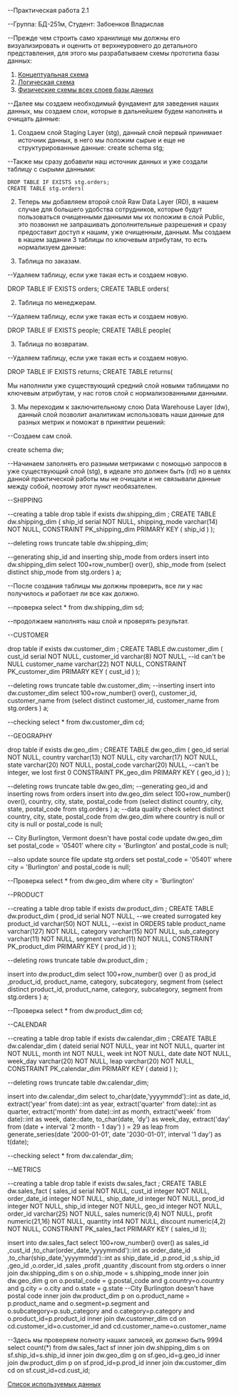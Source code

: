 --Практическая работа 2.1

--Группа: БД-251м, Студент: Забоенков Владислав

--Прежде чем строить само хранилище мы должны его визуализировать и оценить от верхнеуровнего до детального представления, для этого мы разрабатываем схемы прототипа базы данных:
1. [Концептуальная схема](https://github.com/St73-oss/DEP-MGPU/tree/main/Module02/%D0%9A%D0%BE%D0%BD%D1%86%D0%B5%D0%BF%D1%82%D1%83%D0%B0%D0%BB%D1%8C%D0%BD%D0%B0%D1%8F%20%D1%81%D1%85%D0%B5%D0%BC%D0%B0)
2. [Логическая схема](https://github.com/St73-oss/DEP-MGPU/tree/main/Module02/%D0%9B%D0%BE%D0%B3%D0%B8%D1%87%D0%B5%D1%81%D0%BA%D0%B0%D1%8F%20%D1%81%D1%85%D0%B5%D0%BC%D0%B0)
3. [Физические схемы всех слоев базы данных](https://github.com/St73-oss/DEP-MGPU/tree/main/Module02/%D0%A4%D0%B8%D0%B7%D0%B8%D1%87%D0%B5%D1%81%D0%BA%D0%B8%D0%B5%20%D1%81%D1%85%D0%B5%D0%BC%D1%8B%20%D0%91%D0%94)

--Далее мы создаем необходимый фундамент для заведения наших данных, мы создаем слои, которые в дальнейшем будем наполнять и очищать данные:
1. Создаем слой Staging Layer (stg), данный слой первый принимает источник данных, в него мы положим сырые и еще не структурированные данные:
    create schema stg;

--Также мы сразу добавили наш источник данных и уже создали таблицу с сырыми данными:

    DROP TABLE IF EXISTS stg.orders;
    CREATE TABLE stg.orders(
2. Теперь мы добавляем второй слой Raw Data Layer (RD), в нашем случае для большего удобства сотрудников, которые будут пользоваться очищенными данными мы их положим в слой Public, это позвонил не запрашивать дополнительные разрешения и сразу предоставит доступ к нашим, уже очищенным, данным. Мы создаем в нашем задании 3 таблицы по ключевым атрибутам, то есть нормализуем данные:

1. Таблица по заказам.

--Удаляем таблицу, если уже такая есть и создаем новую.
   
   DROP TABLE IF EXISTS orders;
   CREATE TABLE orders(

2. Таблица по менеджерам.

--Удаляем таблицу, если уже такая есть и создаем новую.
   
   DROP TABLE IF EXISTS people;
   CREATE TABLE people(

3. Таблица по возвратам.

--Удаляем таблицу, если уже такая есть и создаем новую.
   
   DROP TABLE IF EXISTS returns;
   CREATE TABLE returns(

Мы наполнили уже существующий средний слой новыми таблицами по ключевым атрибутам, у нас готов слой с нормализованными данными.

3. Мы переходим к заключительному слою Data Warehouse Layer (dw), данный слой позволит аналитикам использовать наши данные для разных метрик и поможат в принятии решений:

--Создаем сам слой.

create schema dw;


--Начинаем заполнять его разными метриками с помощью запросов в уже существующий слой (stg), в идеале это должен быть (rd) но в целях данной практической работы мы не очищали и не связывали данные между собой, поэтому этот пункт необязателен.

--SHIPPING

--creating a table
drop table if exists dw.shipping_dim ;
CREATE TABLE dw.shipping_dim
(
 ship_id       serial NOT NULL,
 shipping_mode varchar(14) NOT NULL,
 CONSTRAINT PK_shipping_dim PRIMARY KEY ( ship_id )
);

--deleting rows
truncate table dw.shipping_dim;

--generating ship_id and inserting ship_mode from orders
insert into dw.shipping_dim 
select 100+row_number() over(), ship_mode from (select distinct ship_mode from stg.orders ) a;

--После создания таблицы мы должны проверить, все ли у нас получилось и работает ли все как должно.

--проверка
select * from dw.shipping_dim sd;

--продолжаем наполнять наш слой и проверять результат.

--CUSTOMER

drop table if exists dw.customer_dim ;
CREATE TABLE dw.customer_dim
(
cust_id serial NOT NULL,
customer_id   varchar(8) NOT NULL, --id can't be NULL
 customer_name varchar(22) NOT NULL,
 CONSTRAINT PK_customer_dim PRIMARY KEY ( cust_id )
);

--deleting rows
truncate table dw.customer_dim;
--inserting
insert into dw.customer_dim 
select 100+row_number() over(), customer_id, customer_name from (select distinct customer_id, customer_name from stg.orders ) a;

--checking
select * from dw.customer_dim cd;

--GEOGRAPHY

drop table if exists dw.geo_dim ;
CREATE TABLE dw.geo_dim
(
 geo_id      serial NOT NULL,
 country     varchar(13) NOT NULL,
 city        varchar(17) NOT NULL,
 state       varchar(20) NOT NULL,
 postal_code varchar(20) NULL,       --can't be integer, we lost first 0
 CONSTRAINT PK_geo_dim PRIMARY KEY ( geo_id )
);

--deleting rows
truncate table dw.geo_dim;
--generating geo_id and inserting rows from orders
insert into dw.geo_dim 
select 100+row_number() over(), country, city, state, postal_code from (select distinct country, city, state, postal_code from stg.orders ) a;
--data quality check
select distinct country, city, state, postal_code from dw.geo_dim
where country is null or city is null or postal_code is null;

-- City Burlington, Vermont doesn't have postal code
update dw.geo_dim
set postal_code = '05401'
where city = 'Burlington'  and postal_code is null;

--also update source file
update stg.orders
set postal_code = '05401'
where city = 'Burlington'  and postal_code is null;

--Проверка
select * from dw.geo_dim
where city = 'Burlington'

--PRODUCT

--creating a table
drop table if exists dw.product_dim ;
CREATE TABLE dw.product_dim
(
 prod_id   serial NOT NULL, --we created surrogated key
 product_id   varchar(50) NOT NULL,  --exist in ORDERS table
 product_name varchar(127) NOT NULL,
 category     varchar(15) NOT NULL,
 sub_category varchar(11) NOT NULL,
 segment      varchar(11) NOT NULL,
 CONSTRAINT PK_product_dim PRIMARY KEY ( prod_id )
);

--deleting rows
truncate table dw.product_dim ;

insert into dw.product_dim 
select 100+row_number() over () as prod_id ,product_id, product_name, category, subcategory, segment from (select distinct product_id, product_name, category, subcategory, segment from stg.orders ) a;

--Проверка
select * from dw.product_dim cd;

--CALENDAR

--creating a table
drop table if exists dw.calendar_dim ;
CREATE TABLE dw.calendar_dim
(
dateid serial  NOT NULL,
year        int NOT NULL,
quarter     int NOT NULL,
month       int NOT NULL,
week        int NOT NULL,
date        date NOT NULL,
week_day    varchar(20) NOT NULL,
leap  varchar(20) NOT NULL,
CONSTRAINT PK_calendar_dim PRIMARY KEY ( dateid )
);

--deleting rows
truncate table dw.calendar_dim;

insert into dw.calendar_dim 
select 
to_char(date,'yyyymmdd')::int as date_id,  
       extract('year' from date)::int as year,
       extract('quarter' from date)::int as quarter,
       extract('month' from date)::int as month,
       extract('week' from date)::int as week,
       date::date,
       to_char(date, 'dy') as week_day,
       extract('day' from
               (date + interval '2 month - 1 day')
              ) = 29
       as leap
  from generate_series(date '2000-01-01',
                       date '2030-01-01',
                       interval '1 day')
       as t(date);

--checking
select * from dw.calendar_dim;

--METRICS

--creating a table
drop table if exists dw.sales_fact ;
CREATE TABLE dw.sales_fact
(
 sales_id      serial NOT NULL,
 cust_id integer NOT NULL,
 order_date_id integer NOT NULL,
 ship_date_id integer NOT NULL,
 prod_id  integer NOT NULL,
 ship_id     integer NOT NULL,
 geo_id      integer NOT NULL,
 order_id    varchar(25) NOT NULL,
 sales       numeric(9,4) NOT NULL,
 profit      numeric(21,16) NOT NULL,
 quantity    int4 NOT NULL,
 discount    numeric(4,2) NOT NULL,
 CONSTRAINT PK_sales_fact PRIMARY KEY ( sales_id ));


insert into dw.sales_fact 
select
	 100+row_number() over() as sales_id
	 ,cust_id
	 ,to_char(order_date,'yyyymmdd')::int as  order_date_id
	 ,to_char(ship_date,'yyyymmdd')::int as  ship_date_id
	 ,p.prod_id
	 ,s.ship_id
	 ,geo_id
	 ,o.order_id
	 ,sales
	 ,profit
     ,quantity
	 ,discount
from stg.orders o 
inner join dw.shipping_dim s on o.ship_mode = s.shipping_mode
inner join dw.geo_dim g on o.postal_code = g.postal_code and g.country=o.country and g.city = o.city and o.state = g.state --City Burlington doesn't have postal code
inner join dw.product_dim p on o.product_name = p.product_name and o.segment=p.segment and o.subcategory=p.sub_category and o.category=p.category and o.product_id=p.product_id 
inner join dw.customer_dim cd on cd.customer_id=o.customer_id and cd.customer_name=o.customer_name 

--Здесь мы проверяем полноту наших записей, их должно быть 9994
select count(*) from dw.sales_fact sf
inner join dw.shipping_dim s on sf.ship_id=s.ship_id
inner join dw.geo_dim g on sf.geo_id=g.geo_id
inner join dw.product_dim p on sf.prod_id=p.prod_id
inner join dw.customer_dim cd on sf.cust_id=cd.cust_id;

[Список используемых данных](https://github.com/St73-oss/DEP-MGPU/tree/main/Module02/%D0%98%D1%81%D1%85%D0%BE%D0%B4%D0%BD%D1%8B%D0%B5%20%D0%B4%D0%B0%D0%BD%D0%BD%D1%8B%D0%B5)
